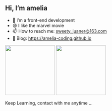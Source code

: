 ## Hi, I’m amelia

- 💬 I’m a front-end development
- 😄 I like the marvel movie
- 📫 How to reach me: sweety_juaner@163.com
- 🌱 Blog: https://amelia-coding.github.io

<div>
<img height="160vw" src="https://github-readme-stats.vercel.app/api?username=amelia-coding&show_icons=true"/>
<img height="160vw" src="https://github-readme-stats.vercel.app/api/top-langs/?username=amelia-coding&layout=compact"/>
</div>


Keep Learning, contact with me anytime ...


